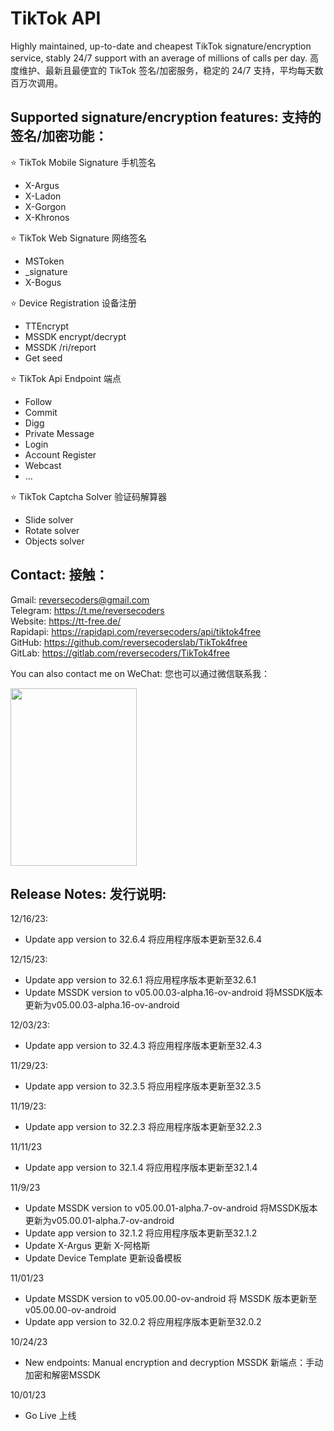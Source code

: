 # TikTok API
Highly maintained, up-to-date and cheapest TikTok signature/encryption service, stably 24/7 support with an average of millions of calls per day.
高度维护、最新且最便宜的 TikTok 签名/加密服务，稳定的 24/7 支持，平均每天数百万次调用。

## Supported signature/encryption features: 支持的签名/加密功能：

⭐ TikTok Mobile Signature 手机签名

- X-Argus
- X-Ladon
- X-Gorgon
- X-Khronos

⭐ TikTok Web Signature 网络签名

- MSToken
- _signature
- X-Bogus

⭐ Device Registration 设备注册

- TTEncrypt
- MSSDK encrypt/decrypt
- MSSDK /ri/report
- Get seed

⭐ TikTok Api Endpoint 端点

- Follow
- Commit
- Digg
- Private Message
- Login
- Account Register
- Webcast
- ...

⭐ TikTok Captcha Solver 验证码解算器

- Slide solver
- Rotate solver
- Objects solver

## Contact: 接触：

Gmail: reversecoders@gmail.com <br>
Telegram: https://t.me/reversecoders <br>
Website: https://tt-free.de/ <br>
Rapidapi: https://rapidapi.com/reversecoders/api/tiktok4free <br>
GitHub: https://github.com/reversecoderslab/TikTok4free  <br>
GitLab: https://gitlab.com/reversecoders/TikTok4free

You can also contact me on WeChat: 您也可以通过微信联系我：

<img src="https://i.ibb.co/GFGkLmQ/wechat.jpg" width="202" height="284" />

## Release Notes: 发行说明:

12/16/23:

- Update app version to 32.6.4 将应用程序版本更新至32.6.4

12/15/23:

- Update app version to 32.6.1 将应用程序版本更新至32.6.1
- Update MSSDK version to v05.00.03-alpha.16-ov-android 将MSSDK版本更新为v05.00.03-alpha.16-ov-android

12/03/23:

- Update app version to 32.4.3 将应用程序版本更新至32.4.3

11/29/23:

- Update app version to 32.3.5 将应用程序版本更新至32.3.5

11/19/23:

- Update app version to 32.2.3 将应用程序版本更新至32.2.3

11/11/23

- Update app version to 32.1.4 将应用程序版本更新至32.1.4

11/9/23

- Update MSSDK version to v05.00.01-alpha.7-ov-android 将MSSDK版本更新为v05.00.01-alpha.7-ov-android
- Update app version to 32.1.2 将应用程序版本更新至32.1.2
- Update X-Argus 更新 X-阿格斯
- Update Device Template 更新设备模板

11/01/23

- Update MSSDK version to v05.00.00-ov-android 将 MSSDK 版本更新至 v05.00.00-ov-android
- Update app version to 32.0.2 将应用程序版本更新至32.0.2

10/24/23

- New endpoints: Manual encryption and decryption MSSDK 新端点：手动加密和解密MSSDK

10/01/23

- Go Live 上线
